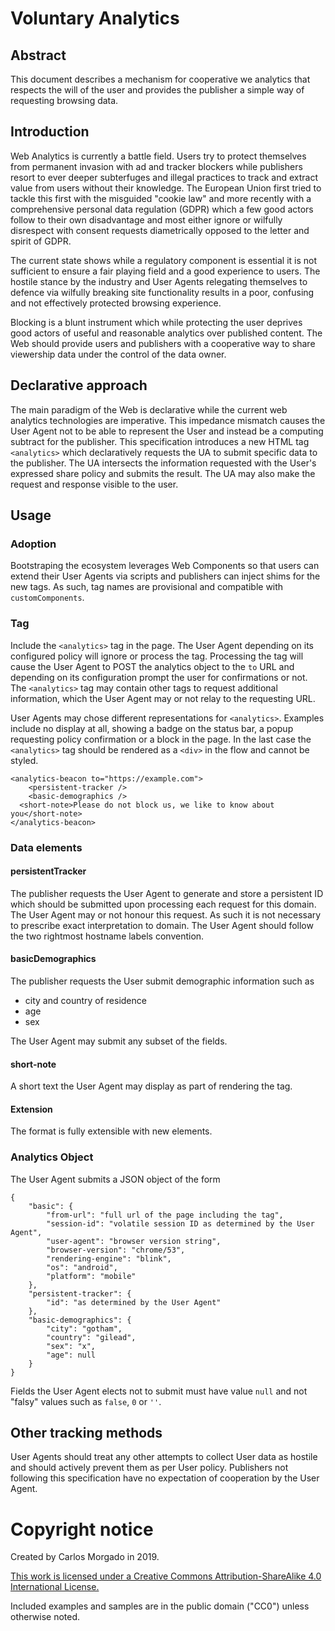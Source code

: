 # Voluntary Analytics 

## Abstract

This document describes a mechanism for cooperative we analytics that respects
the will of the user and provides the publisher a simple way of requesting
browsing data.

## Introduction

Web Analytics is currently a battle field. Users try to protect themselves from
permanent invasion with ad and tracker blockers while publishers resort to ever
deeper subterfuges and illegal practices to track and extract value from users
without their knowledge. 
The European Union first tried to tackle this first with the misguided 
"cookie law" and more recently with a comprehensive personal data regulation 
(GDPR) which a few good actors follow to their own disadvantage and most either
ignore or wilfully disrespect with consent requests diametrically opposed to
the letter and spirit of GDPR.

The current state shows while a regulatory component is essential it is not
sufficient to ensure a fair playing field and a good experience to users. The
hostile stance by the industry and User Agents relegating themselves to defence
via wilfully breaking site functionality results in a poor, confusing and not
effectively protected browsing experience. 

Blocking is a blunt instrument which while protecting the user deprives good
actors of useful and reasonable analytics over published content. The Web
should provide users and publishers with a cooperative way to share viewership
data under the control of the data owner. 

## Declarative approach

The main paradigm of the Web is declarative while the current web analytics
technologies are imperative. This impedance mismatch causes the User Agent not
to be able to represent the User and instead be a computing subtract for the
publisher. This specification introduces a new HTML tag `<analytics>` which
declaratively requests the UA to submit specific data to the publisher. The UA
intersects the information requested with the User's expressed share policy and
submits the result. The UA may also make the request and response visible to
the user.

## Usage 

### Adoption

Bootstraping the ecosystem leverages Web Components so that users can extend
their User Agents via scripts and publishers can inject shims for the new tags. 
As such, tag names are provisional and compatible with `customComponents`. 

### Tag

Include the `<analytics>` tag in the page. The User Agent depending on its
configured policy will ignore or process the tag. Processing the tag will cause
the User Agent to POST the analytics object to the `to` URL and depending on
its configuration prompt the user for confirmations or not. The `<analytics>`
tag may contain other tags to request additional information, which the User
Agent may or not relay to the requesting URL. 

User Agents may chose different representations for `<analytics>`. Examples
include no display at all, showing a badge on the status bar, a popup
requesting policy confirmation or a block in the page. In the last case the
`<analytics>` tag should be rendered as a `<div>` in the flow and cannot be
styled. 

```
<analytics-beacon to="https://example.com">
	<persistent-tracker />
	<basic-demographics />
  <short-note>Please do not block us, we like to know about you</short-note>
</analytics-beacon>
```

### Data elements

#### persistentTracker

The publisher requests the User Agent to generate and store a persistent ID
which should be submitted upon processing each request for this domain. The
User Agent may or not honour this request. As such it is not necessary to
prescribe exact interpretation to domain. The User Agent should follow the two
rightmost hostname labels convention. 

#### basicDemographics

The publisher requests the User submit demographic information such as 

 * city and country of residence
 * age
 * sex

The User Agent may submit any subset of the fields. 

#### short-note

A short text the User Agent may display as part of rendering the tag.

#### Extension

The format is fully extensible with new elements.

### Analytics Object

The User Agent submits a JSON object of the form

```
{
	"basic": {
		"from-url": "full url of the page including the tag",
		"session-id": "volatile session ID as determined by the User Agent",
		"user-agent": "browser version string",
		"browser-version": "chrome/53",
		"rendering-engine": "blink",
		"os": "android",
		"platform": "mobile"	
	},
	"persistent-tracker": {
		"id": "as determined by the User Agent"
	},
	"basic-demographics": {
		"city": "gotham",
		"country": "gilead",
		"sex": "x",
		"age": null
	}
}
```

Fields the User Agent elects not to submit must have value `null` and not
"falsy" values such as `false`, `0` or `''`. 

## Other tracking methods

User Agents should treat any other attempts to collect User data as hostile and
should actively prevent them as per User policy. Publishers not following this
specification have no expectation of cooperation by the User Agent. 

# Copyright notice

Created by Carlos Morgado in 2019.

<a rel="license" href="http://creativecommons.org/licenses/by-sa/4.0/" >
This work is licensed under a Creative Commons Attribution-ShareAlike 4.0 International License.
</a>

Included examples and samples are in the public domain ("CC0") unless otherwise noted.

